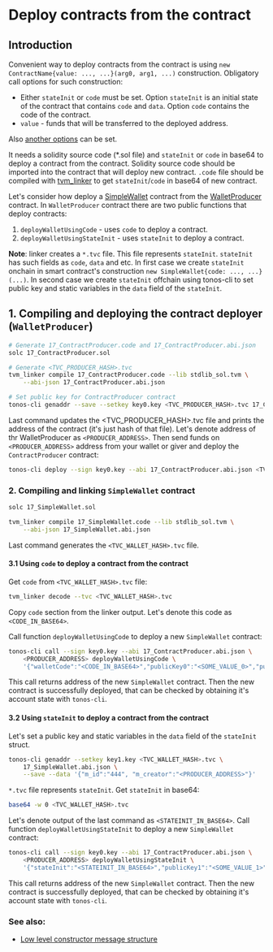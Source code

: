 # Deploy contracts from the contract

## Introduction

Convenient way to deploy contracts from the contract is using `new ContractName{value: ..., ...}(arg0, arg1, ...)` construction. Obligatory call options for such construction:
* Either `stateInit` or `code` must be set. Option `stateInit` is an initial state of the contract that contains `code` and `data`. Option `code` contains the code of the contract.
* `value` - funds that will be transferred to the deployed address.

Also [another options](https://github.com/tonlabs/TON-Solidity-Compiler/blob/master/API.md#deploy-via-new) can be set.

It needs a solidity source code (*.sol file) and `stateInit` or `code` in base64 to deploy a contract from the contract. Solidity source code  should be imported into the contract that will deploy new contract. `.code` file should be compiled with [tvm_linker](https://github.com/tonlabs/TVM-linker) to get `stateInit`/`code` in base64 of new contract.

Let's consider how deploy a [SimpleWallet](https://github.com/tonlabs/samples/blob/master/solidity/17_SimpleWallet.sol) contract from the [WalletProducer](https://github.com/tonlabs/samples/blob/master/solidity/17_ContractProducer.sol) contract. In `WalletProducer` contract there are two public functions that deploy contracts:
1. `deployWalletUsingCode` - uses `code` to deploy a contract.
2. `deployWalletUsingStateInit` - uses `stateInit` to deploy a contract.

**Note**: linker creates a `*.tvc` file. This file represents `stateInit`. `stateInit` has such fields as `code`, `data` and etc. In first case we create `stateInit` onchain in smart contract's construction `new SimpleWallet{code: ..., ...}(...)`. In second case we create `stateInit` offchain using tonos-cli to set public key and static variables in the `data` field of the `stateInit`.

## 1. Compiling and deploying the contract deployer (`WalletProducer`)

```bash
# Generate 17_ContractProducer.code and 17_ContractProducer.abi.json
solc 17_ContractProducer.sol

# Generate <TVC_PRODUCER_HASH>.tvc
tvm_linker compile 17_ContractProducer.code --lib stdlib_sol.tvm \
    --abi-json 17_ContractProducer.abi.json

# Set public key for ContractProducer contract
tonos-cli genaddr --save --setkey key0.key <TVC_PRODUCER_HASH>.tvc 17_ContractProducer.abi.json
```

Last command updates the <TVC_PRODUCER_HASH>.tvc file and prints the address of the contract (it's just hash of that file). Let's denote address of thr WalletProducer as `<PRODUCER_ADDRESS>`. Then send funds on `<PRODUCER_ADDRESS>` address from your wallet or giver and deploy the `ContractProducer` contract:

```bash
tonos-cli deploy --sign key0.key --abi 17_ContractProducer.abi.json <TVC_PRODUCER_HASH>.tvc
```

### 2. Compiling and linking `SimpleWallet` contract

```bash
solc 17_SimpleWallet.sol

tvm_linker compile 17_SimpleWallet.code --lib stdlib_sol.tvm \
    --abi-json 17_SimpleWallet.abi.json
```

Last command generates the `<TVC_WALLET_HASH>.tvc` file.

#### 3.1 Using `code` to deploy a contract from the contract

Get `code` from `<TVC_WALLET_HASH>.tvc` file:

```bash
tvm_linker decode --tvc <TVC_WALLET_HASH>.tvc
```

Copy `code` section from the linker output. Let's denote this code as `<CODE_IN_BASE64>`.

Call function `deployWalletUsingCode` to deploy a new `SimpleWallet` contract:

```bash
tonos-cli call --sign key0.key --abi 17_ContractProducer.abi.json \
    <PRODUCER_ADDRESS> deployWalletUsingCode \
    '{"walletCode":"<CODE_IN_BASE64>","publicKey0":"<SOME_VALUE_0>","publicKey1":"<SOME_VALUE_1>"}'
```

This call returns address of the new `SimpleWallet` contract. Then the new contract is successfully deployed, that can be checked by obtaining it's account state with `tonos-cli`.

#### 3.2 Using `stateInit` to deploy a contract from the contract

Let's set a public key and static variables in the `data` field of the `stateInit` struct.

```bash
tonos-cli genaddr --setkey key1.key <TVC_WALLET_HASH>.tvc \
    17_SimpleWallet.abi.json \
    --save --data '{"m_id":"444", "m_creator":"<PRODUCER_ADDRESS>"}'
```

`*.tvc` file represents `stateInit`. Get `stateInit` in base64:

```bash
base64 -w 0 <TVC_WALLET_HASH>.tvc
```

Let's denote output of the last command as `<STATEINIT_IN_BASE64>`.
Call function `deployWalletUsingStateInit` to deploy a new `SimpleWallet` contract:

```bash
tonos-cli call --sign key0.key --abi 17_ContractProducer.abi.json \
    <PRODUCER_ADDRESS> deployWalletUsingStateInit \
    '{"stateInit":"<STATEINIT_IN_BASE64>","publicKey1":"<SOME_VALUE_1>"}'
```

This call returns address of the new `SimpleWallet` contract.  Then the new contract is successfully deployed, that can be checked by obtaining it's account state with `tonos-cli`.

###  See also:

 * [Low level constructor message structure](https://github.com/tonlabs/samples/blob/master/solidity/17_low_level.md)
